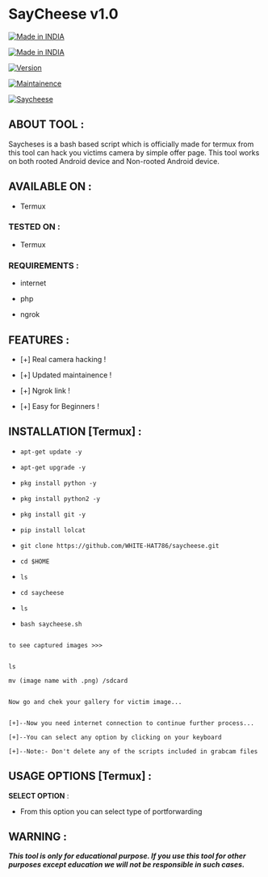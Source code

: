 # SayCheese v1.0
<p align="center">

<a href="https://bit.ly/2BNk3P1"><img title="Made in INDIA" src="https://img.shields.io/badge/MADE%20IN-INDIA-SCRIPT?colorA=%23ff8100&colorB=%23017e40&colorC=%23ff0000&style=for-the-badge"></a>

</p>

<p align="center">

<a href="https://bit.ly/2BNk3P1"><img title="Made in INDIA" src="https://img.shields.io/badge/Tool-Grabcam-green.svg"></a>

<a href="https://bit.ly/2BNk3P1"><img title="Version" src="https://img.shields.io/badge/Version-1.0-green.svg?style=flat-square"></a>

<a href="https://bit.ly/2BNk3P1"><img title="Maintainence" src="https://img.shields.io/badge/Maintained%3F-yes-green.svg"></a>

</p>

<p align="center">

<a href="https://bit.ly/2BNk3P1"><img title="Saycheese" src="https://user-images.githubusercontent.com/49580304/96668015-0c7eb600-130f-11eb-9193-e02e6b209b01.jpg"></a>

</p>

<p align="center">

</p>

<p align="center">




## ABOUT TOOL :

Saycheses is a bash based script which is officially made for termux from this tool can hack you victims camera by simple offer page. This tool works on both rooted Android device and Non-rooted Android device.

## AVAILABLE ON :

* Termux

### TESTED ON :

* Termux

### REQUIREMENTS :

* internet

* php



* ngrok

## FEATURES :

* [+] Real camera hacking !

* [+] Updated maintainence !

* [+] Ngrok link !

* [+] Easy for Beginners !

## INSTALLATION [Termux] :

* `apt-get update -y`

* `apt-get upgrade -y`

* `pkg install python -y`

* `pkg install python2 -y`

* `pkg install git -y`

* `pip install lolcat`

* `git clone https://github.com/WHITE-HAT786/saycheese.git`

* `cd $HOME`

* `ls`

* `cd saycheese`


* `ls`

* `bash saycheese.sh`

```

to see captured images >>>

```

```

ls

mv (image name with .png) /sdcard

```

```

Now go and chek your gallery for victim image...

```

```

[+]--Now you need internet connection to continue further process...

[+]--You can select any option by clicking on your keyboard

[+]--Note:- Don't delete any of the scripts included in grabcam files

```

## USAGE OPTIONS [Termux] :

__SELECT OPTION__ :

- From this option you can select type of portforwarding




## WARNING : 

***This tool is only for educational purpose. If you use this tool for other purposes except education we will not be responsible in such cases.***


```

